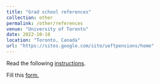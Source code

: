 ```yaml
---
title: "Grad school references"
collection: other
permalink: /other/references
venue: "University of Toronto"
date: 2022-10-10
location: "Toronto, Canada"
url: "https://sites.google.com/site/uoftpensions/home"
---
```


Read the following <a href='http://marcinpeski.github.io/files/Instructions.pdf'>instructions</a>.

Fill this <a href='https://forms.office.com/Pages/ResponsePage.aspx?id=JsKqeAMvTUuQN7RtVsVSEOeFoLPT759DhIrqhMYlbDNUOUIzUTdBSklYQkdUWlZJMEMxRjhUWjdFNy4u'>form.</a>